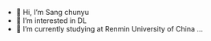 - 👋 Hi, I’m Sang chunyu
- 👀 I’m interested in DL
- 🌱 I’m currently studying at Renmin University of China ...


<!---
ACertainSang/ACertainSang is a ✨ special ✨ repository because its `README.md` (this file) appears on your GitHub profile.
You can click the Preview link to take a look at your changes.
--->
